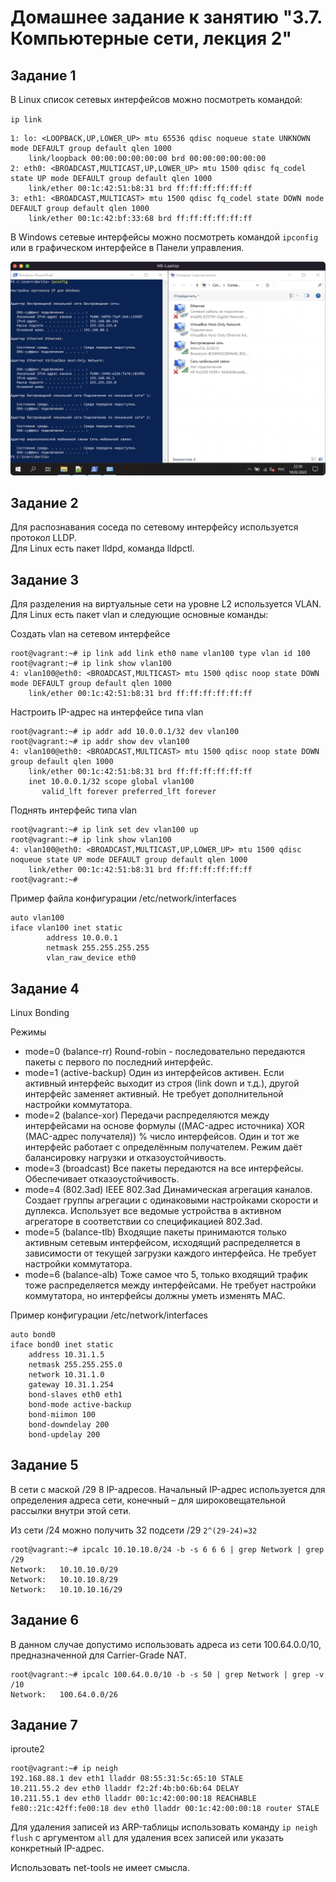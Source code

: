 # Домашнее задание к занятию "3.7. Компьютерные сети, лекция 2"

## Задание 1

В Linux список сетевых интерфейсов можно посмотреть командой:

`ip link`
```
1: lo: <LOOPBACK,UP,LOWER_UP> mtu 65536 qdisc noqueue state UNKNOWN mode DEFAULT group default qlen 1000
    link/loopback 00:00:00:00:00:00 brd 00:00:00:00:00:00
2: eth0: <BROADCAST,MULTICAST,UP,LOWER_UP> mtu 1500 qdisc fq_codel state UP mode DEFAULT group default qlen 1000
    link/ether 00:1c:42:51:b8:31 brd ff:ff:ff:ff:ff:ff
3: eth1: <BROADCAST,MULTICAST> mtu 1500 qdisc fq_codel state DOWN mode DEFAULT group default qlen 1000
    link/ether 00:1c:42:bf:33:68 brd ff:ff:ff:ff:ff:ff
```

В Windows сетевые интерфейсы можно посмотреть командой `ipconfig` или в графическом интерфейсе в Панели управления.

![Windows network interfaces](./media/win-net-if.png)

## Задание 2

Для распознавания соседа по сетевому интерфейсу используется протокол LLDP.  
Для Linux есть пакет lldpd, команда lldpctl.

## Задание 3

Для разделения на виртуальные сети на уровне L2 используется VLAN.  
Для Linux есть пакет vlan и следующие основные команды:

Создать vlan на сетевом интерфейсе
```
root@vagrant:~# ip link add link eth0 name vlan100 type vlan id 100
root@vagrant:~# ip link show vlan100
4: vlan100@eth0: <BROADCAST,MULTICAST> mtu 1500 qdisc noop state DOWN mode DEFAULT group default qlen 1000
    link/ether 00:1c:42:51:b8:31 brd ff:ff:ff:ff:ff:ff
```

Настроить IP-адрес на интерфейсе типа vlan

```
root@vagrant:~# ip addr add 10.0.0.1/32 dev vlan100
root@vagrant:~# ip addr show dev vlan100
4: vlan100@eth0: <BROADCAST,MULTICAST> mtu 1500 qdisc noop state DOWN group default qlen 1000
    link/ether 00:1c:42:51:b8:31 brd ff:ff:ff:ff:ff:ff
    inet 10.0.0.1/32 scope global vlan100
       valid_lft forever preferred_lft forever
```

Поднять интерфейс типа vlan

```
root@vagrant:~# ip link set dev vlan100 up
root@vagrant:~# ip link show vlan100
4: vlan100@eth0: <BROADCAST,MULTICAST,UP,LOWER_UP> mtu 1500 qdisc noqueue state UP mode DEFAULT group default qlen 1000
    link/ether 00:1c:42:51:b8:31 brd ff:ff:ff:ff:ff:ff
root@vagrant:~# 
```

Пример файла конфигурации /etc/network/interfaces

```
auto vlan100
iface vlan100 inet static
        address 10.0.0.1
        netmask 255.255.255.255
        vlan_raw_device eth0
```

## Задание 4

Linux Bonding

Режимы

* mode=0 (balance-rr)
Round-robin - последовательно передаются пакеты с первого по последний интерфейс.
* mode=1 (active-backup)
Один из интерфейсов активен. Если активный интерфейс выходит из строя (link down и т.д.), другой интерфейс заменяет активный. Не требует дополнительной настройки коммутатора.
* mode=2 (balance-xor)
Передачи распределяются между интерфейсами на основе формулы ((MAC-адрес источника) XOR (MAC-адрес получателя)) % число интерфейсов. Один и тот же интерфейс работает с определённым получателем. Режим даёт балансировку нагрузки и отказоустойчивость.
* mode=3 (broadcast)
Все пакеты передаются на все интерфейсы. Обеспечивает отказоустойчивость.
* mode=4 (802.3ad)
IEEE 802.3ad Динамическая агрегация каналов. Создает группы агрегации с одинаковыми настройками скорости и дуплекса. Использует все ведомые устройства в активном агрегаторе в соответствии со спецификацией 802.3ad.
* mode=5 (balance-tlb)
Входящие пакеты принимаются только активным сетевым интерфейсом, исходящий распределяется в зависимости от текущей загрузки каждого интерфейса. Не требует настройки коммутатора.
* mode=6 (balance-alb)
Тоже самое что 5, только входящий трафик тоже распределяется между интерфейсами. Не требует настройки коммутатора, но интерфейсы должны уметь изменять MAC.

Пример конфигурации /etc/network/interfaces

```
auto bond0
iface bond0 inet static
    address 10.31.1.5
    netmask 255.255.255.0
    network 10.31.1.0
    gateway 10.31.1.254
    bond-slaves eth0 eth1
    bond-mode active-backup
    bond-miimon 100
    bond-downdelay 200
    bond-updelay 200
```

## Задание 5

В сети с маской /29 8 IP-адресов. Начальный IP-адрес используется для определения адреса сети, конечный – для широковещательной рассылки внутри этой сети.

Из сети /24 можно получить 32 подсети /29 `2^(29-24)=32`

```
root@vagrant:~# ipcalc 10.10.10.0/24 -b -s 6 6 6 | grep Network | grep /29
Network:   10.10.10.0/29        
Network:   10.10.10.8/29        
Network:   10.10.10.16/29  
```

## Задание 6

В данном случае допустимо использовать адреса из сети 100.64.0.0/10, предназначенной для Carrier-Grade NAT.

```
root@vagrant:~# ipcalc 100.64.0.0/10 -b -s 50 | grep Network | grep -v /10
Network:   100.64.0.0/26
```

## Задание 7

iproute2

```
root@vagrant:~# ip neigh
192.168.88.1 dev eth1 lladdr 08:55:31:5c:65:10 STALE
10.211.55.2 dev eth0 lladdr f2:2f:4b:b0:6b:64 DELAY
10.211.55.1 dev eth0 lladdr 00:1c:42:00:00:18 REACHABLE
fe80::21c:42ff:fe00:18 dev eth0 lladdr 00:1c:42:00:00:18 router STALE
```

Для удаления записей из ARP-таблицы использовать команду `ip neigh flush` с аргументом `all` для удаления всех записей или указать конкретный IP-адрес.

Использовать net-tools не имеет смысла.

